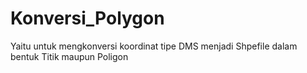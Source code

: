# Konversi_Polygon
Yaitu untuk mengkonversi koordinat tipe DMS menjadi Shpefile dalam bentuk Titik maupun Poligon
